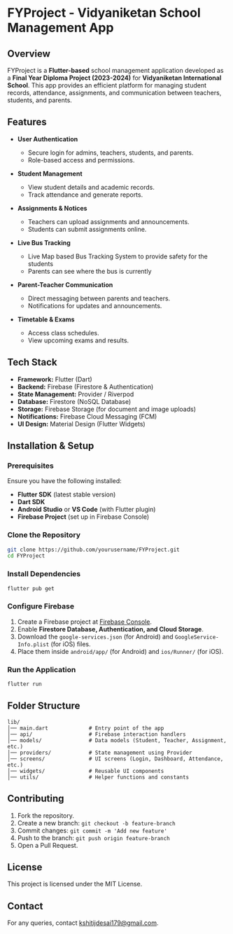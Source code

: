 # FYProject - Vidyaniketan School Management App

## Overview
FYProject is a **Flutter-based** school management application developed as a **Final Year Diploma Project (2023-2024)** for **Vidyaniketan International School**. This app provides an efficient platform for managing student records, attendance, assignments, and communication between teachers, students, and parents.

## Features
- **User Authentication**
  - Secure login for admins, teachers, students, and parents.
  - Role-based access and permissions.

- **Student Management**
  - View student details and academic records.
  - Track attendance and generate reports.

- **Assignments & Notices**
  - Teachers can upload assignments and announcements.
  - Students can submit assignments online.
 
- **Live Bus Tracking**
  - Live Map based Bus Tracking System to provide safety for the students
  - Parents can see where the bus is currently
    
- **Parent-Teacher Communication**
  - Direct messaging between parents and teachers.
  - Notifications for updates and announcements.

- **Timetable & Exams**
  - Access class schedules.
  - View upcoming exams and results.

## Tech Stack
- **Framework:** Flutter (Dart)
- **Backend:** Firebase (Firestore & Authentication)
- **State Management:** Provider / Riverpod
- **Database:** Firestore (NoSQL Database)
- **Storage:** Firebase Storage (for document and image uploads)
- **Notifications:** Firebase Cloud Messaging (FCM)
- **UI Design:** Material Design (Flutter Widgets)

## Installation & Setup
### Prerequisites
Ensure you have the following installed:
- **Flutter SDK** (latest stable version)
- **Dart SDK**
- **Android Studio** or **VS Code** (with Flutter plugin)
- **Firebase Project** (set up in Firebase Console)

### Clone the Repository
```sh
git clone https://github.com/yourusername/FYProject.git
cd FYProject
```

### Install Dependencies
```sh
flutter pub get
```

### Configure Firebase
1. Create a Firebase project at [Firebase Console](https://console.firebase.google.com/).
2. Enable **Firestore Database, Authentication, and Cloud Storage**.
3. Download the `google-services.json` (for Android) and `GoogleService-Info.plist` (for iOS) files.
4. Place them inside `android/app/` (for Android) and `ios/Runner/` (for iOS).

### Run the Application
```sh
flutter run
```

## Folder Structure
```
lib/
│── main.dart             # Entry point of the app
│── api/                  # Firebase interaction handlers
│── models/               # Data models (Student, Teacher, Assignment, etc.)
│── providers/            # State management using Provider
│── screens/              # UI screens (Login, Dashboard, Attendance, etc.)
│── widgets/              # Reusable UI components
│── utils/                # Helper functions and constants
```

## Contributing
1. Fork the repository.
2. Create a new branch: `git checkout -b feature-branch`
3. Commit changes: `git commit -m 'Add new feature'`
4. Push to the branch: `git push origin feature-branch`
5. Open a Pull Request.

## License
This project is licensed under the MIT License.

## Contact
For any queries, contact kshitijdesai179@gmail.com.

